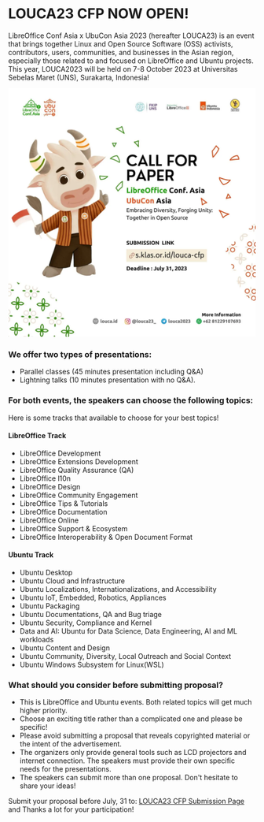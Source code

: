 # LOUCA23 CFP NOW OPEN!

LibreOffice Conf Asia x UbuCon Asia 2023 (hereafter LOUCA23) is an event that brings together Linux and Open Source Software (OSS) activists, contributors, users, communities, and businesses in the Asian region, especially those related to and focused on LibreOffice and Ubuntu projects. This year, LOUCA2023 will be held on 7-8 October 2023 at Universitas Sebelas Maret (UNS), Surakarta, Indonesia!


![CFP Poster](/assets/img/news/cfp-poster.webp)


### We offer two types of presentations: 
- Parallel classes (45 minutes presentation including Q&A)
- Lightning talks (10 minutes presentation with no Q&A). 

### For both events, the speakers can choose the following topics:

Here is some tracks that available to choose for your best topics!

#### LibreOffice Track
- LibreOffice Development
- LibreOffice Extensions Development
- LibreOffice Quality Assurance (QA)
- LibreOffice l10n
- LibreOffice Design
- LibreOffice Community Engagement
- LibreOffice Tips & Tutorials
- LibreOffice Documentation
- LibreOffice Online
- LibreOffice Support & Ecosystem
- LibreOffice Interoperability & Open Document Format

#### Ubuntu Track
- Ubuntu Desktop
- Ubuntu Cloud and Infrastructure
- Ubuntu Localizations, Internationalizations, and Accessibility
- Ubuntu IoT, Embedded, Robotics, Appliances
- Ubuntu Packaging
- Ubuntu Documentations, QA and Bug triage
- Ubuntu Security, Compliance and Kernel
- Data and AI: Ubuntu for Data Science, Data Engineering, AI and ML workloads
- Ubuntu Content and Design
- Ubuntu Community, Diversity, Local Outreach and Social Context
- Ubuntu Windows Subsystem for Linux(WSL)

### What should you consider before submitting proposal?
- This is LibreOffice and Ubuntu events. Both related topics will get much higher priority.
- Choose an exciting title rather than a complicated one and please be specific!
- Please avoid submitting a proposal that reveals copyrighted material or the intent of the advertisement.
- The organizers only provide general tools such as LCD projectors and internet connection. The speakers must provide their own specific needs for the presentations.
- The speakers can submit more than one proposal. Don't hesitate to share your ideas!

Submit your proposal before July, 31 to: [LOUCA23 CFP Submission Page](https://cfp.louca.id/louca-2023) and Thanks a lot for your participation!
